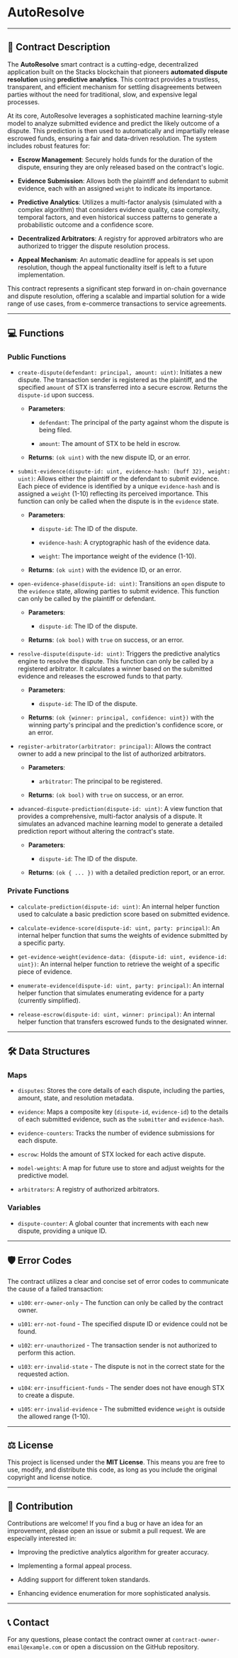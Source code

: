 AutoResolve
===========

* * * * *

📜 Contract Description
-----------------------

The **AutoResolve** smart contract is a cutting-edge, decentralized application built on the Stacks blockchain that pioneers **automated dispute resolution** using **predictive analytics**. This contract provides a trustless, transparent, and efficient mechanism for settling disagreements between parties without the need for traditional, slow, and expensive legal processes.

At its core, AutoResolve leverages a sophisticated machine learning-style model to analyze submitted evidence and predict the likely outcome of a dispute. This prediction is then used to automatically and impartially release escrowed funds, ensuring a fair and data-driven resolution. The system includes robust features for:

-   **Escrow Management**: Securely holds funds for the duration of the dispute, ensuring they are only released based on the contract's logic.

-   **Evidence Submission**: Allows both the plaintiff and defendant to submit evidence, each with an assigned `weight` to indicate its importance.

-   **Predictive Analytics**: Utilizes a multi-factor analysis (simulated with a complex algorithm) that considers evidence quality, case complexity, temporal factors, and even historical success patterns to generate a probabilistic outcome and a confidence score.

-   **Decentralized Arbitrators**: A registry for approved arbitrators who are authorized to trigger the dispute resolution process.

-   **Appeal Mechanism**: An automatic deadline for appeals is set upon resolution, though the appeal functionality itself is left to a future implementation.

This contract represents a significant step forward in on-chain governance and dispute resolution, offering a scalable and impartial solution for a wide range of use cases, from e-commerce transactions to service agreements.

* * * * *

💻 Functions
------------

### **Public Functions**

-   `create-dispute(defendant: principal, amount: uint)`: Initiates a new dispute. The transaction sender is registered as the plaintiff, and the specified `amount` of STX is transferred into a secure escrow. Returns the `dispute-id` upon success.

    -   **Parameters**:

        -   `defendant`: The principal of the party against whom the dispute is being filed.

        -   `amount`: The amount of STX to be held in escrow.

    -   **Returns**: `(ok uint)` with the new dispute ID, or an error.

-   `submit-evidence(dispute-id: uint, evidence-hash: (buff 32), weight: uint)`: Allows either the plaintiff or the defendant to submit evidence. Each piece of evidence is identified by a unique `evidence-hash` and is assigned a `weight` (1-10) reflecting its perceived importance. This function can only be called when the dispute is in the `evidence` state.

    -   **Parameters**:

        -   `dispute-id`: The ID of the dispute.

        -   `evidence-hash`: A cryptographic hash of the evidence data.

        -   `weight`: The importance weight of the evidence (1-10).

    -   **Returns**: `(ok uint)` with the evidence ID, or an error.

-   `open-evidence-phase(dispute-id: uint)`: Transitions an `open` dispute to the `evidence` state, allowing parties to submit evidence. This function can only be called by the plaintiff or defendant.

    -   **Parameters**:

        -   `dispute-id`: The ID of the dispute.

    -   **Returns**: `(ok bool)` with `true` on success, or an error.

-   `resolve-dispute(dispute-id: uint)`: Triggers the predictive analytics engine to resolve the dispute. This function can only be called by a registered arbitrator. It calculates a winner based on the submitted evidence and releases the escrowed funds to that party.

    -   **Parameters**:

        -   `dispute-id`: The ID of the dispute.

    -   **Returns**: `(ok {winner: principal, confidence: uint})` with the winning party's principal and the prediction's confidence score, or an error.

-   `register-arbitrator(arbitrator: principal)`: Allows the contract owner to add a new principal to the list of authorized arbitrators.

    -   **Parameters**:

        -   `arbitrator`: The principal to be registered.

    -   **Returns**: `(ok bool)` with `true` on success, or an error.

-   `advanced-dispute-prediction(dispute-id: uint)`: A view function that provides a comprehensive, multi-factor analysis of a dispute. It simulates an advanced machine learning model to generate a detailed prediction report without altering the contract's state.

    -   **Parameters**:

        -   `dispute-id`: The ID of the dispute.

    -   **Returns**: `(ok { ... })` with a detailed prediction report, or an error.

### **Private Functions**

-   `calculate-prediction(dispute-id: uint)`: An internal helper function used to calculate a basic prediction score based on submitted evidence.

-   `calculate-evidence-score(dispute-id: uint, party: principal)`: An internal helper function that sums the weights of evidence submitted by a specific party.

-   `get-evidence-weight(evidence-data: {dispute-id: uint, evidence-id: uint})`: An internal helper function to retrieve the weight of a specific piece of evidence.

-   `enumerate-evidence(dispute-id: uint, party: principal)`: An internal helper function that simulates enumerating evidence for a party (currently simplified).

-   `release-escrow(dispute-id: uint, winner: principal)`: An internal helper function that transfers escrowed funds to the designated winner.

* * * * *

🛠️ Data Structures
-------------------

### **Maps**

-   `disputes`: Stores the core details of each dispute, including the parties, amount, state, and resolution metadata.

-   `evidence`: Maps a composite key (`dispute-id`, `evidence-id`) to the details of each submitted evidence, such as the `submitter` and `evidence-hash`.

-   `evidence-counters`: Tracks the number of evidence submissions for each dispute.

-   `escrow`: Holds the amount of STX locked for each active dispute.

-   `model-weights`: A map for future use to store and adjust weights for the predictive model.

-   `arbitrators`: A registry of authorized arbitrators.

### **Variables**

-   `dispute-counter`: A global counter that increments with each new dispute, providing a unique ID.

* * * * *

🛡️ Error Codes
---------------

The contract utilizes a clear and concise set of error codes to communicate the cause of a failed transaction:

-   `u100`: `err-owner-only` - The function can only be called by the contract owner.

-   `u101`: `err-not-found` - The specified dispute ID or evidence could not be found.

-   `u102`: `err-unauthorized` - The transaction sender is not authorized to perform this action.

-   `u103`: `err-invalid-state` - The dispute is not in the correct state for the requested action.

-   `u104`: `err-insufficient-funds` - The sender does not have enough STX to create a dispute.

-   `u105`: `err-invalid-evidence` - The submitted evidence `weight` is outside the allowed range (1-10).

* * * * *

⚖️ License
----------

This project is licensed under the **MIT License**. This means you are free to use, modify, and distribute this code, as long as you include the original copyright and license notice.

* * * * *

🤝 Contribution
---------------

Contributions are welcome! If you find a bug or have an idea for an improvement, please open an issue or submit a pull request. We are especially interested in:

-   Improving the predictive analytics algorithm for greater accuracy.

-   Implementing a formal appeal process.

-   Adding support for different token standards.

-   Enhancing evidence enumeration for more sophisticated analysis.

* * * * *

📞 Contact
----------

For any questions, please contact the contract owner at `contract-owner-email@example.com` or open a discussion on the GitHub repository.
